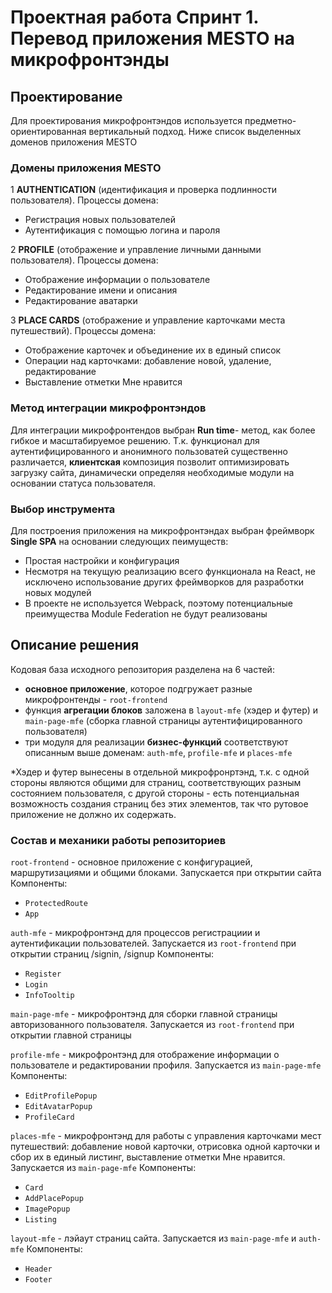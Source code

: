 # Проектная работа Спринт 1. Перевод приложения MESTO на микрофронтэнды

## Проектирование

Для проектирования микрофронтэндов используется предметно-ориентированная вертикальный подход. Ниже список выделенных доменов приложения MESTO

### Домены приложения MESTO

1 **AUTHENTICATION** (идентификация и проверка подлинности пользователя). Процессы домена:
- Регистрация новых пользователей
- Аутентификация с помощью логина и пароля

2 **PROFILE** (отображение и управление личными данными пользователя). Процессы домена:
- Отображение информации о пользователе
- Редактирование имени и описания
- Редактирование аватарки

3 **PLACE CARDS** (отображение и управление карточками места путешествий). Процессы домена:
- Отображение карточек и объединение их в единый список 
- Операции над карточками: добавление новой, удаление, редактирование
- Выставление отметки Мне нравится

### Метод интеграции микрофронтэндов

Для интеграции микрофронтендов выбран **Run time**- метод, как более гибкое и масштабируемое решению. Т.к. функционал для аутентифицированного и анонимного пользоватей существенно различается, **клиентская** композиция позволит оптимизировать загрузку сайта, динамически определяя необходимые модули на основании статуса пользователя.

### Выбор инструмента 

Для построения приложения на микрофронтэндах выбран фреймворк **Single SPA** на основании следующих пеимуществ:
- Простая настройки и конфигурация
- Несмотря на текущую реализацию всего функционала на React, не исключено использование других фреймворков для разработки новых модулей
- В проекте не используется Webpack, поэтому потенциальные преимущества Module Federation не будут реализованы

## Описание решения

Кодовая база исходного репозитория разделена на 6 частей:
- **основное приложение**, которое подгружает разные микрофронтенды - ```root-frontend```
- функция **агрегации блоков** заложена в ```layout-mfe``` (хэдер и футер) и ```main-page-mfe``` (сборка главной страницы аутентифицированного пользователя)
- три модуля для реализации **бизнес-функций** соответствуют описанным выше доменам: ```auth-mfe```, ```profile-mfe``` и ```places-mfe```

*Хэдер и футер вынесены в отдельной микрофронртэнд, т.к. с одной стороны являются общими для страниц, соответствующих разным состоянием пользователя, с другой стороны - есть потенциальная возможность создания страниц без этих элементов, так что рутовое приложение не должно их содержать.

### Состав и механики работы репозиториев

```root-frontend``` - основное приложение с конфигурацией, маршрутизациями и общими блоками. Запускается при открытии сайта
Компоненты:
- ```ProtectedRoute```
- ```App```                            

```auth-mfe``` - микрофронтэнд для процессов регистрациии и аутентификации пользователей. Запускается из ```root-frontend``` при открытии страниц /signin, /signup
Компоненты:
- ```Register```
- ```Login```
- ```InfoTooltip```

```main-page-mfe``` - микрофронтэнд для сборки главной страницы авторизованного пользователя. Запускается из ```root-frontend``` при открытии главной страницы

```profile-mfe``` - микрофронтэнд для отображение информации о пользователе и редактировании профиля. Запускается из ```main-page-mfe```
Компоненты:
- ```EditProfilePopup```
- ```EditAvatarPopup```
- ```ProfileCard```

```places-mfe``` - микрофронтэнд для работы с управления карточками мест путешествий: добавление новой карточки, отрисовка одной карточки и сбор их в единый листинг, выставление отметки Мне нравится. Запускается из ```main-page-mfe```
Компоненты:
- ```Card```
- ```AddPlacePopup```
- ```ImagePopup```
- ```Listing```

```layout-mfe``` - лэйаут страниц сайта. Запускается из ```main-page-mfe``` и ```auth-mfe```
Компоненты:
- ```Header```
- ```Footer```
